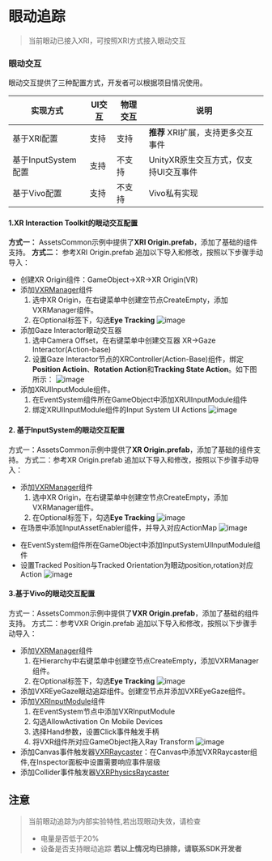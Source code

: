 # 眼动追踪

>当前眼动已接入XRI，可按照XRI方式接入眼动交互


### 眼动交互
眼动交互提供了三种配置方式，开发者可以根据项目情况使用。

实现方式 | UI交互 | 物理交互 | 说明
--- | --- | --- | ---
基于XRI配置 | 支持 | 支持 | **推荐** XRI扩展，支持更多交互事件
基于InputSystem配置 | 支持 | 不支持 | UnityXR原生交互方式，仅支持UI交互事件
基于Vivo配置 | 支持 | 不支持 | Vivo私有实现

#### 1.XR Interaction Toolkit的眼动交互配置
**方式一：** AssetsCommon示例中提供了**XRI Origin.prefab**，添加了基础的组件支持。
**方式二：** 参考XRI Origin.prefab 追加以下导入和修改，按照以下步骤手动导入：
* 创建XR Origin组件：GameObject->XR->XR Origin(VR)
* 添加[VXRManager](../../../API/XR/Base/VXRManager.md)组件
   1. 选中XR Origin，在右键菜单中创建空节点CreateEmpty，添加VXRManager组件。
   2. 在Optional标签下，勾选**Eye Tracking**
    ![image](res/ET-VXRManager.png)
* 添加Gaze Interactor眼动交互器
    1. 选中Camera Offset，在右键菜单中创建交互器 XR->Gaze Interactor(Action-base)
    2. 设置Gaze Interactor节点的XRController(Action-Base)组件，绑定**Position Actioin**、**Rotation Action**和**Tracking State Action**。如下图所示：
    ![image](res/ET-XRI-GazeInteractor-Action-Base.png)
* 添加XRUIInputModule组件。
   1. 在EventSystem组件所在GameObject中添加XRUIInputModule组件
   2. 绑定XRUIInputModule组件的Input System UI Actions
   ![image](res/ET-XRI-XRUIInputModule.png)

#### 2. 基于InputSystem的眼动交互配置
方式一：AssetsCommon示例中提供了**XR Origin.prefab**，添加了基础的组件支持。
方式二：参考XR Origin.prefab 追加以下导入和修改，按照以下步骤手动导入：
* 添加[VXRManager](../../../API/XR/Base/VXRManager.md)组件
   1. 选中XR Origin，在右键菜单中创建空节点CreateEmpty，添加VXRManager组件。
   2. 在Optional标签下，勾选**Eye Tracking**
    ![image](res/ET-VXRManager.png)
* 在场景中添加InputAssetEnabler组件，并导入对应ActionMap
![image](res/ET-InputAssetEnabler.png)
<!-- * 在EyeGaze的TrackedPoseDriver组件中设置眼动Action
![image](res/ET-TrackedPoseDriver.png) -->
* 在EventSystem组件所在GameObject中添加InputSystemUIInputModule组件
* 设置Tracked Position与Tracked Orientation为眼动position,rotation对应Action
![image](res/ET-InputSystemUIInputModule.png)


#### 3.基于Vivo的眼动交互配置
方式一：AssetsCommon示例中提供了**VXR Origin.prefab**，添加了基础的组件支持。
方式二：参考VXR Origin.prefab 追加以下导入和修改，按照以下步骤手动导入：
<!-- 眼动交互当前支持EventSystem系统[交互事件](https://docs.unity3d.com/2018.3/Documentation/ScriptReference/EventSystems.IPointerExitHandler.html) -->
* 添加[VXRManager](../../../API/XR/Base/VXRManager.md)组件
   1. 在Hierarchy中右键菜单中创建空节点CreateEmpty，添加VXRManager组件。
   2. 在Optional标签下，勾选**Eye Tracking**
    ![image](res/ET-VXRManager.png)
* 添加VXREyeGaze眼动追踪组件。创建空节点并添加VXREyeGaze组件。
* 添加[VXRInputModule](../../../API/XR/Operation/Interaction/EventSystem/VXRInputModule.md)组件
    1. 在EventSystem节点中添加VXRInputModule 
    2. 勾选AllowActivation On Mobile Devices
    3. 选择Hand参数，设置Click事件触发手柄
    4. 将VXR组件所对应GameObject拖入Ray Transform
    ![image](res/ET-VXRInputModule.png)
* 添加Canvas事件触发器[VXRRaycaster](../../../API/XR/Operation/Interaction/EventSystem/VXRRaycaster.md)：在Canvas中添加VXRRaycaster组件,在Inspector面板中设置需要响应事件层级
* 添加Collider事件触发器[VXRPhysicsRaycaster](../../../API/XR/Operation/Interaction/EventSystem/VXRPhysicsRaycaster.md)


## 注意
>当前眼动追踪为内部实验特性,若出现眼动失效，请检查
> - 电量是否低于20%
> - 设备是否支持眼动追踪
><b>若以上情况均已排除，请联系SDK开发者